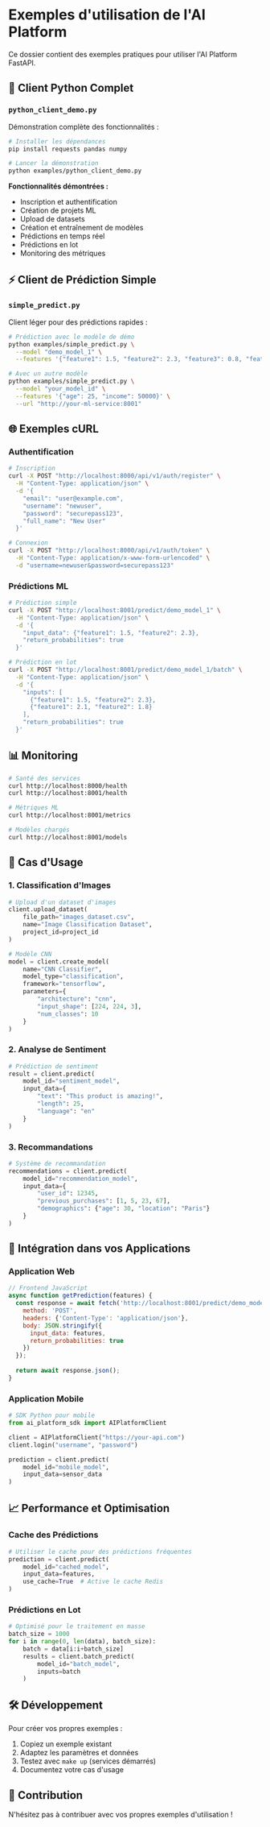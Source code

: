 # Exemples d'utilisation de l'AI Platform

Ce dossier contient des exemples pratiques pour utiliser l'AI Platform FastAPI.

## 🐍 Client Python Complet

### `python_client_demo.py`

Démonstration complète des fonctionnalités :

```bash
# Installer les dépendances
pip install requests pandas numpy

# Lancer la démonstration
python examples/python_client_demo.py
```

**Fonctionnalités démontrées :**
- Inscription et authentification
- Création de projets ML
- Upload de datasets
- Création et entraînement de modèles
- Prédictions en temps réel
- Prédictions en lot
- Monitoring des métriques

## ⚡ Client de Prédiction Simple

### `simple_predict.py`

Client léger pour des prédictions rapides :

```bash
# Prédiction avec le modèle de démo
python examples/simple_predict.py \
  --model "demo_model_1" \
  --features '{"feature1": 1.5, "feature2": 2.3, "feature3": 0.8, "feature4": 1.2}'

# Avec un autre modèle
python examples/simple_predict.py \
  --model "your_model_id" \
  --features '{"age": 25, "income": 50000}' \
  --url "http://your-ml-service:8001"
```

## 🌐 Exemples cURL

### Authentification

```bash
# Inscription
curl -X POST "http://localhost:8000/api/v1/auth/register" \
  -H "Content-Type: application/json" \
  -d '{
    "email": "user@example.com",
    "username": "newuser",
    "password": "securepass123",
    "full_name": "New User"
  }'

# Connexion
curl -X POST "http://localhost:8000/api/v1/auth/token" \
  -H "Content-Type: application/x-www-form-urlencoded" \
  -d "username=newuser&password=securepass123"
```

### Prédictions ML

```bash
# Prédiction simple
curl -X POST "http://localhost:8001/predict/demo_model_1" \
  -H "Content-Type: application/json" \
  -d '{
    "input_data": {"feature1": 1.5, "feature2": 2.3},
    "return_probabilities": true
  }'

# Prédiction en lot
curl -X POST "http://localhost:8001/predict/demo_model_1/batch" \
  -H "Content-Type: application/json" \
  -d '{
    "inputs": [
      {"feature1": 1.5, "feature2": 2.3},
      {"feature1": 2.1, "feature2": 1.8}
    ],
    "return_probabilities": true
  }'
```

## 📊 Monitoring

```bash
# Santé des services
curl http://localhost:8000/health
curl http://localhost:8001/health

# Métriques ML
curl http://localhost:8001/metrics

# Modèles chargés
curl http://localhost:8001/models
```

## 🔧 Cas d'Usage

### 1. Classification d'Images
```python
# Upload d'un dataset d'images
client.upload_dataset(
    file_path="images_dataset.csv",
    name="Image Classification Dataset",
    project_id=project_id
)

# Modèle CNN
model = client.create_model(
    name="CNN Classifier",
    model_type="classification",
    framework="tensorflow",
    parameters={
        "architecture": "cnn",
        "input_shape": [224, 224, 3],
        "num_classes": 10
    }
)
```

### 2. Analyse de Sentiment
```python
# Prédiction de sentiment
result = client.predict(
    model_id="sentiment_model",
    input_data={
        "text": "This product is amazing!",
        "length": 25,
        "language": "en"
    }
)
```

### 3. Recommandations
```python
# Système de recommandation
recommendations = client.predict(
    model_id="recommendation_model",
    input_data={
        "user_id": 12345,
        "previous_purchases": [1, 5, 23, 67],
        "demographics": {"age": 30, "location": "Paris"}
    }
)
```

## 🚀 Intégration dans vos Applications

### Application Web

```javascript
// Frontend JavaScript
async function getPrediction(features) {
  const response = await fetch('http://localhost:8001/predict/demo_model_1', {
    method: 'POST',
    headers: {'Content-Type': 'application/json'},
    body: JSON.stringify({
      input_data: features,
      return_probabilities: true
    })
  });
  
  return await response.json();
}
```

### Application Mobile

```python
# SDK Python pour mobile
from ai_platform_sdk import AIPlatformClient

client = AIPlatformClient("https://your-api.com")
client.login("username", "password")

prediction = client.predict(
    model_id="mobile_model",
    input_data=sensor_data
)
```

## 📈 Performance et Optimisation

### Cache des Prédictions

```python
# Utiliser le cache pour des prédictions fréquentes
prediction = client.predict(
    model_id="cached_model",
    input_data=features,
    use_cache=True  # Active le cache Redis
)
```

### Prédictions en Lot

```python
# Optimisé pour le traitement en masse
batch_size = 1000
for i in range(0, len(data), batch_size):
    batch = data[i:i+batch_size]
    results = client.batch_predict(
        model_id="batch_model",
        inputs=batch
    )
```

## 🛠️ Développement

Pour créer vos propres exemples :

1. Copiez un exemple existant
2. Adaptez les paramètres et données
3. Testez avec `make up` (services démarrés)
4. Documentez votre cas d'usage

## 🤝 Contribution

N'hésitez pas à contribuer avec vos propres exemples d'utilisation !